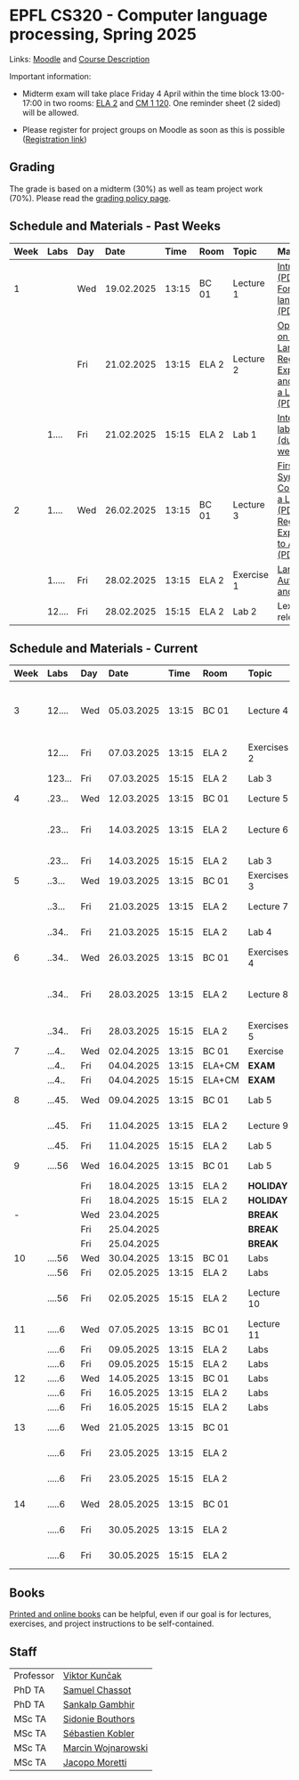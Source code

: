 # EPFL CS320 - Computer language processing, Spring 2025

Links: [Moodle](https://moodle.epfl.ch/course/view.php?id=4241) and [Course Description](https://edu.epfl.ch/coursebook/en/computer-language-processing-CS-320)

Important information:

  * Midterm exam will take place Friday 4 April within the time block 13:00-17:00 in two rooms: [ELA 2](https://plan.epfl.ch/?room==ELA%202) and [CM 1 120](https://plan.epfl.ch/?room==CM%201%20120). One reminder sheet (2 sided) will be allowed.

  * Please register for project groups on Moodle as soon as this is possible ([Registration link](https://moodle.epfl.ch/mod/choicegroup/view.php?id=1282182))

## Grading

The grade is based on a midterm (30%) as well as team project work (70%). Please read the [grading policy page](info/grading.md).

## Schedule and Materials - Past Weeks

| Week | Labs | Day | Date       | Time  | Room   | Topic                | Materials              |                              |
| :--  | :--  | :-- | :--        | :--   | :--    | :--                  | :--                          | :--                          |
| 1    |      | Wed | 19.02.2025 | 13:15 | BC 01  | Lecture 1            | [Intro to CLP](https://mediaspace.epfl.ch/media/01-01%2C+Intro+to+Computer+Language+Processing/0_okro5h0v) [(PDF)](info/lectures/lec01a.pdf), [Formal languages](https://mediaspace.epfl.ch/media/01-02%2C+Formal+Languages/0_segfj94w) [(PDF)](info/lectures/lec01b.pdf) |
|      |      | Fri | 21.02.2025 | 13:15 | ELA 2  | Lecture 2 | [Operations on Formal Languages](https://mediaspace.epfl.ch/media/02-01%2C+Operations+on+Formal+Languages/0_otyeghg6), [Regular Expressions and Idea of a Lexer](https://mediaspace.epfl.ch/media/02-02%2C+Regular+Expressions+and+Lexer+Idea/0_th59v9kx) [(PDF)](info/lectures/lec02.pdf) |
|      | 1.... | Fri | 21.02.2025 | 15:15 | ELA 2  | Lab 1 | [Interpreter lab released (due in 2 weeks)](./info/labs/lab01/) |
| 2    | 1.... | Wed | 26.02.2025 | 13:15 | BC 01  | Lecture 3 | [First Symbols. Constructing a Lexer](https://mediaspace.epfl.ch/media/03-01%2C+First+Symbols.+Constructing+a+Lexer/0_a943fw0n) [(PDF)](info/lectures/lec03a.pdf), [From Regular Expressions to Automata](https://mediaspace.epfl.ch/media/03-02%2C+From+Regular+Expressions+to+Automata/0_icjqhfj0) [(PDF)](info/lectures/lec03b.pdf) |
|      | 1..... | Fri | 28.02.2025 | 13:15 | ELA 2  | Exercise 1 | [Languages, Automata and Lexers](info/exercises/ex-01.pdf) |
|      | 12.... | Fri | 28.02.2025 | 15:15 | ELA 2  | Lab 2 | Lexer lab release |

## Schedule and Materials - Current

| Week | Labs | Day | Date       | Time  | Room   | Topic                | Materials              |                              |
| :--  | :--  | :-- | :--        | :--   | :--    | :--                  | :--                          | :--                          |
| 3    | 12.... | Wed | 05.03.2025 | 13:15 | BC 01  | Lecture 4 | [Introduction to Grammars](https://mediaspace.epfl.ch/media/04-01%2C+Introduction+to+Grammars/0_krhjbo09) [(PDF)](info/lectures/lec04-grammars-intro.pdf), [Syntax Trees](https://mediaspace.epfl.ch/media/04-02%2C+Syntax+Trees/0_9h4g5k1c) [(PDF)](info/lectures/lec04-trees.pdf)
|      | 12.... | Fri | 07.03.2025 | 13:15 | ELA 2  | Exercises 2 | Grammar Concepts |
|      | 123... | Fri | 07.03.2025 | 15:15 | ELA 2  | Lab 3 | Parser lab release |
| 4    | .23... | Wed | 12.03.2025 | 13:15 | BC 01  | Lecture 5 | [LL(1) Parsing](https://mediaspace.epfl.ch/media/04-03%2C+LL%281%29+Parsing/0_se2zd8kt) |
|      | .23... | Fri | 14.03.2025 | 13:15 | ELA 2  | Lecture 6  | Name Analysis. Operational Semantics |
|      | .23... | Fri | 14.03.2025 | 15:15 | ELA 2  | Lab 3 | Parser lab |
| 5    | ..3... | Wed | 19.03.2025 | 13:15 | BC 01  | Exercises 3 | LL(1) Grammars |
|      | ..3... | Fri | 21.03.2025 | 13:15 | ELA 2  | Lecture 7 | Type Checking |
|      | ..34.. | Fri | 21.03.2025 | 15:15 | ELA 2  | Lab 4 | Typer lab release |
| 6    | ..34.. | Wed | 26.03.2025 | 13:15 | BC 01  | Exercises 4 | Parsing. Type checking |
|      | ..34.. | Fri | 28.03.2025 | 13:15 | ELA 2  | Lecture 8 | Type Inference. Code generation |
|      | ..34.. | Fri | 28.03.2025 | 15:15 | ELA 2  | Exercises 5 | Type checking |
| 7    | ...4.. | Wed | 02.04.2025 | 13:15 | BC 01  | Exercise |  |
|      | ...4.. | Fri | 04.04.2025 | 13:15 | ELA+CM | **EXAM** |  |
|      | ...4.. | Fri | 04.04.2025 | 15:15 | ELA+CM | **EXAM** |  |
| 8    | ...45. | Wed | 09.04.2025 | 13:15 | BC 01  | Lab 5 | Codegen lab release |
|      | ...45. | Fri | 11.04.2025 | 13:15 | ELA 2  | Lecture 9 | Code generation |
|      | ...45. | Fri | 11.04.2025 | 15:15 | ELA 2  | Lab 5 | Codegen lab |
| 9    | ....56 | Wed | 16.04.2025 | 13:15 | BC 01  | Lab 5 | Codegen lab. Pick projects |
|      |        | Fri | 18.04.2025 | 13:15 | ELA 2  | **HOLIDAY** |  |
|      |        | Fri | 18.04.2025 | 15:15 | ELA 2  | **HOLIDAY** |  |
| -    |        | Wed | 23.04.2025 |       |        | **BREAK** |  |
|      |        | Fri | 25.04.2025 |       |        | **BREAK** |  |
|      |        | Fri | 25.04.2025 |       |        | **BREAK** |  |
| 10   | ....56 | Wed | 30.04.2025 | 13:15 | BC 01  | Labs |  |
|      | ....56 | Fri | 02.05.2025 | 13:15 | ELA 2  | Labs |  |
|      | ....56 | Fri | 02.05.2025 | 15:15 | ELA 2  | Lecture 10 | Parsing general grammars |
| 11   | .....6 | Wed | 07.05.2025 | 13:15 | BC 01  | Lecture 11 | Compiler correctness |
|      | .....6 | Fri | 09.05.2025 | 13:15 | ELA 2  | Labs |  |
|      | .....6 | Fri | 09.05.2025 | 15:15 | ELA 2  | Labs |  |
| 12   | .....6 | Wed | 14.05.2025 | 13:15 | BC 01  | Labs |  |
|      | .....6 | Fri | 16.05.2025 | 13:15 | ELA 2  | Labs |  |
|      | .....6 | Fri | 16.05.2025 | 15:15 | ELA 2  | Labs |  |
| 13   | .....6 | Wed | 21.05.2025 | 13:15 | BC 01  |    | Project presentations |
|      | .....6 | Fri | 23.05.2025 | 13:15 | ELA 2  |    | Project presentations |
|      | .....6 | Fri | 23.05.2025 | 15:15 | ELA 2  |    | Project presentations |
| 14   | .....6 | Wed | 28.05.2025 | 13:15 | BC 01  |    | Project presentations |
|      | .....6 | Fri | 30.05.2025 | 13:15 | ELA 2  |    | Project presentations |
|      | .....6 | Fri | 30.05.2025 | 15:15 | ELA 2  |    | Project presentations |

## Books

[Printed and online books](info/books.md) can be helpful, even if our goal is for lectures, exercises, and project instructions to be self-contained.

## Staff

|           |                                                                 |
|:----------|:----------------------------------------------------------------|
| Professor | [Viktor Kunčak](https://people.epfl.ch/viktor.kuncak)           |
| PhD TA    | [Samuel Chassot](https://people.epfl.ch/samuel.chassot)         |
| PhD TA    | [Sankalp Gambhir](https://people.epfl.ch/sankalp.gambhir)       |
| MSc TA    | [Sidonie Bouthors](https://people.epfl.ch/sidonie.bouthors)     |
| MSc TA    | [Sébastien Kobler](https://people.epfl.ch/sebastien.kobler)     |
| MSc TA    | [Marcin Wojnarowski](https://people.epfl.ch/marcin.wojnarowski) |
| MSc TA    | [Jacopo Moretti](https://people.epfl.ch/jacopo.moretti/)        |
